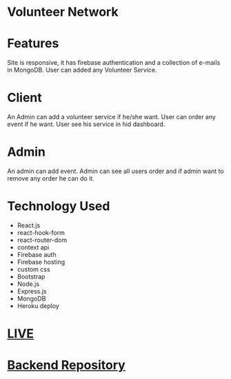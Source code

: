 # Volunteer Network
# Features
Site is responsive, it has firebase authentication and a collection of e-mails in MongoDB. User can added any Volunteer Service.

# Client
An Admin can add a volunteer service if he/she want.
User can order any event if he want.
User see his service in hid dashboard.
# Admin
An admin can add event.
Admin can see all users order and if admin want to remove any order he can do it.
# Technology Used
- React.js
- react-hook-form
- react-router-dom
- context api
- Firebase auth
- Firebase hosting
- custom css
- Bootstrap
- Node.js
- Express.js
- MongoDB
- Heroku deploy
# [LIVE](volunteer-network-e6c05.web.app/)
# [Backend Repository](https://github.com/Rizvy97/volunteer-server)

